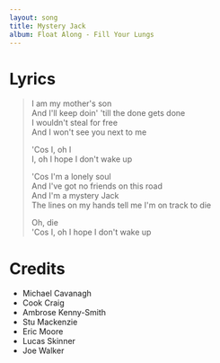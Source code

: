 ```yaml
---
layout: song
title: Mystery Jack
album: Float Along - Fill Your Lungs
---
```


# Lyrics

> I am my mother's son  
> And I'll keep doin' 'till the done gets done  
> I wouldn't steal for free  
>And I won't see you next to me  
>  
> 'Cos I, oh I  
> I, oh I hope I don't wake up  
>  
> 'Cos I'm a lonely soul  
> And I've got no friends on this road  
> And I'm a mystery Jack  
> The lines on my hands tell me I'm on track to die  
>  
> Oh, die  
> 'Cos I, oh I hope I don't wake up  

# Credits

* Michael Cavanagh
* Cook Craig
* Ambrose Kenny-Smith
* Stu Mackenzie
* Eric Moore
* Lucas Skinner
* Joe Walker

